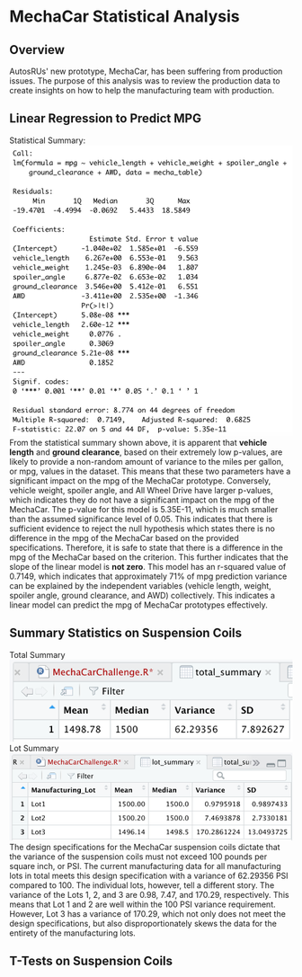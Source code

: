 # MechaCar Statistical Analysis

## Overview
AutosRUs' new prototype, MechaCar, has been suffering from production issues. The purpose of this analysis was to review the production data to create insights on how to help the manufacturing team with production.

## Linear Regression to Predict MPG
Statistical Summary:
![D1](https://github.com/carrotdip/MechaCar_Statistical_Analysis/blob/755705f8197e4ead8ce729101bac0b93b3a6bcf2/Deliverable%201%20-%20Summary%20LR.png)\
From the statistical summary shown above, it is apparent that **vehicle length** and **ground clearance**, based on their extremely low p-values, are likely to provide a non-random amount of variance to the miles per gallon, or mpg, values in the dataset.  This means that these two parameters have a significant impact on the mpg of the MechaCar prototype. Conversely, vehicle weight, spoiler angle, and All Wheel Drive have larger p-values, which indicates they do not have a significant impact on the mpg of the MechaCar.
The p-value for this model is 5.35E-11, which is much smaller than the assumed significance level of 0.05. This indicates that there is sufficient evidence to reject the null hypothesis which states there is no difference in the mpg of the MechaCar based on the provided specifications. Therefore, it is safe to state that there is a difference in the mpg of the MechaCar based on the criterion. This further indicates that the slope of the linear model is **not zero**. 
This model has an r-squared value of 0.7149, which indicates that approximately 71% of mpg prediction variance can be explained by the independent variables (vehicle length, weight, spoiler angle, ground clearance, and AWD) collectively. This indicates a linear model can predict the mpg of MechaCar prototypes effectively. 

## Summary Statistics on Suspension Coils
Total Summary\
![D2](https://github.com/carrotdip/MechaCar_Statistical_Analysis/blob/078dee3a1667880b43d1a5baac69d29a18339c1c/Deliverable%202%20-%20total_summary.png)\
Lot Summary
![D2.1](https://github.com/carrotdip/MechaCar_Statistical_Analysis/blob/078dee3a1667880b43d1a5baac69d29a18339c1c/Deliverable%202%20-%20lot_summary.png)\
The design specifications for the MechaCar suspension coils dictate that the variance of the suspension coils must not exceed 100 pounds per square inch, or PSI. The current manufacturing data for all manufacturing lots in total meets this design specification with a variance of 62.29356 PSI compared to 100. The individual lots, however, tell a different story. The variance of the Lots 1, 2, and 3 are 0.98, 7.47, and 170.29, respectively. This means that Lot 1 and 2 are well within the 100 PSI variance requirement. However, Lot 3 has a variance of 170.29, which not only does not meet the design specifications, but also disproportionately skews the data for the entirety of the manufacturing lots. 

## T-Tests on Suspension Coils
